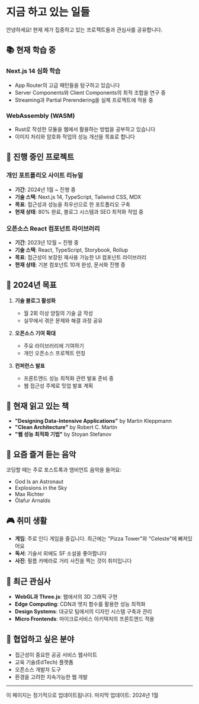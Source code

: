 # 지금 하고 있는 일들

안녕하세요! 현재 제가 집중하고 있는 프로젝트들과 관심사를 공유합니다.

## 📚 현재 학습 중

### Next.js 14 심화 학습
- App Router의 고급 패턴들을 탐구하고 있습니다
- Server Components와 Client Components의 최적 조합을 연구 중
- Streaming과 Partial Prerendering을 실제 프로젝트에 적용 중

### WebAssembly (WASM)
- Rust로 작성한 모듈을 웹에서 활용하는 방법을 공부하고 있습니다
- 이미지 처리와 암호화 작업의 성능 개선을 목표로 합니다

## 💼 진행 중인 프로젝트

### 개인 포트폴리오 사이트 리뉴얼
- **기간**: 2024년 1월 ~ 진행 중
- **기술 스택**: Next.js 14, TypeScript, Tailwind CSS, MDX
- **목표**: 접근성과 성능을 최우선으로 한 포트폴리오 구축
- **현재 상태**: 80% 완료, 블로그 시스템과 SEO 최적화 작업 중

### 오픈소스 React 컴포넌트 라이브러리
- **기간**: 2023년 12월 ~ 진행 중
- **기술 스택**: React, TypeScript, Storybook, Rollup
- **목표**: 접근성이 보장된 재사용 가능한 UI 컴포넌트 라이브러리
- **현재 상태**: 기본 컴포넌트 10개 완성, 문서화 진행 중

## 🎯 2024년 목표

1. **기술 블로그 활성화**
   - 월 2회 이상 양질의 기술 글 작성
   - 실무에서 겪은 문제와 해결 과정 공유

2. **오픈소스 기여 확대**
   - 주요 라이브러리에 기여하기
   - 개인 오픈소스 프로젝트 런칭

3. **컨퍼런스 발표**
   - 프론트엔드 성능 최적화 관련 발표 준비 중
   - 웹 접근성 주제로 밋업 발표 계획

## 📖 현재 읽고 있는 책

- **"Designing Data-Intensive Applications"** by Martin Kleppmann
- **"Clean Architecture"** by Robert C. Martin
- **"웹 성능 최적화 기법"** by Stoyan Stefanov

## 🎵 요즘 즐겨 듣는 음악

코딩할 때는 주로 포스트록과 앰비언트 음악을 들어요:
- God Is an Astronaut
- Explosions in the Sky
- Max Richter
- Ólafur Arnalds

## 🎮 취미 생활

- **게임**: 주로 인디 게임을 즐깁니다. 최근에는 "Pizza Tower"와 "Celeste"에 빠져있어요
- **독서**: 기술서 외에도 SF 소설을 좋아합니다
- **사진**: 필름 카메라로 거리 사진을 찍는 것이 취미입니다

## 💭 최근 관심사

- **WebGL과 Three.js**: 웹에서의 3D 그래픽 구현
- **Edge Computing**: CDN과 엣지 함수를 활용한 성능 최적화
- **Design Systems**: 대규모 팀에서의 디자인 시스템 구축과 관리
- **Micro Frontends**: 마이크로서비스 아키텍처의 프론트엔드 적용

## 🤝 협업하고 싶은 분야

- 접근성이 중요한 공공 서비스 웹사이트
- 교육 기술(EdTech) 플랫폼
- 오픈소스 개발자 도구
- 환경을 고려한 지속가능한 웹 개발

---

이 페이지는 정기적으로 업데이트됩니다. 마지막 업데이트: 2024년 1월
